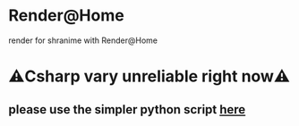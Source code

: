 # Render@Home
render for shranime with Render@Home

<h1>⚠️Csharp vary unreliable right now⚠️</h1>
<h2>please use the simpler python script <a href="/python">here</a></h2>
